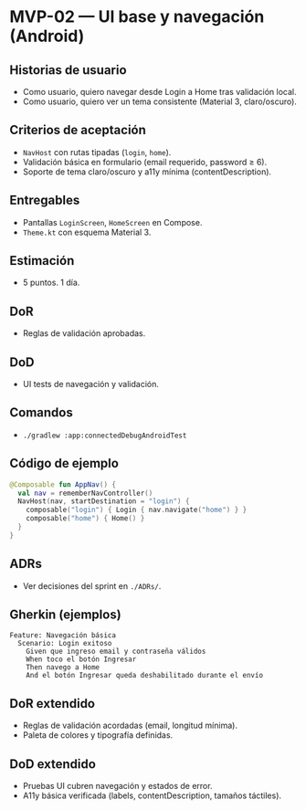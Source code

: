 # MVP-02 — UI base y navegación (Android)

## Historias de usuario
- Como usuario, quiero navegar desde Login a Home tras validación local.
- Como usuario, quiero ver un tema consistente (Material 3, claro/oscuro).

## Criterios de aceptación
- `NavHost` con rutas tipadas (`login`, `home`).
- Validación básica en formulario (email requerido, password ≥ 6).
- Soporte de tema claro/oscuro y a11y mínima (contentDescription).

## Entregables
- Pantallas `LoginScreen`, `HomeScreen` en Compose.
- `Theme.kt` con esquema Material 3.

## Estimación
- 5 puntos. 1 día.

## DoR
- Reglas de validación aprobadas.

## DoD
- UI tests de navegación y validación.

## Comandos
- `./gradlew :app:connectedDebugAndroidTest`

## Código de ejemplo
```kotlin
@Composable fun AppNav() {
  val nav = rememberNavController()
  NavHost(nav, startDestination = "login") {
    composable("login") { Login { nav.navigate("home") } }
    composable("home") { Home() }
  }
}
```

## ADRs
- Ver decisiones del sprint en `./ADRs/`.
## Gherkin (ejemplos)
```gherkin
Feature: Navegación básica
  Scenario: Login exitoso
    Given que ingreso email y contraseña válidos
    When toco el botón Ingresar
    Then navego a Home
    And el botón Ingresar queda deshabilitado durante el envío
```

## DoR extendido
- Reglas de validación acordadas (email, longitud mínima).
- Paleta de colores y tipografía definidas.

## DoD extendido
- Pruebas UI cubren navegación y estados de error.
- A11y básica verificada (labels, contentDescription, tamaños táctiles).
